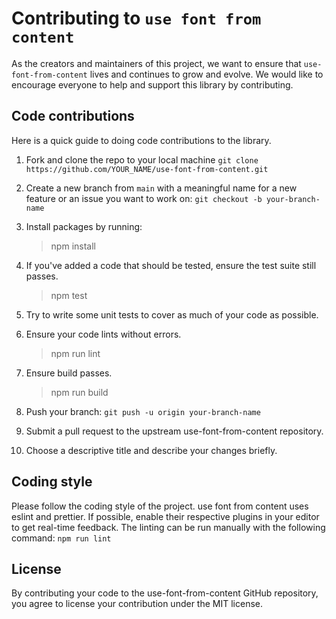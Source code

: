 # Contributing to `use font from content`

As the creators and maintainers of this project, we want to ensure that `use-font-from-content` lives and continues to grow and evolve. We would like to encourage everyone to help and support this library by contributing.

## Code contributions

Here is a quick guide to doing code contributions to the library.

1. Fork and clone the repo to your local machine `git clone https://github.com/YOUR_NAME/use-font-from-content.git`

2. Create a new branch from `main` with a meaningful name for a new feature or an issue you want to work on: `git checkout -b your-branch-name`

3. Install packages by running:

   > npm install

4. If you've added a code that should be tested, ensure the test suite still passes.

   > npm test

5. Try to write some unit tests to cover as much of your code as possible.

6. Ensure your code lints without errors.

   > npm run lint

7. Ensure build passes.

   > npm run build

8. Push your branch: `git push -u origin your-branch-name`

9. Submit a pull request to the upstream use-font-from-content repository.

10. Choose a descriptive title and describe your changes briefly.

## Coding style

Please follow the coding style of the project. use font from content uses eslint and prettier. If possible, enable their respective plugins in your editor to get real-time feedback. The linting can be run manually with the following command: `npm run lint`

## License

By contributing your code to the use-font-from-content GitHub repository, you agree to license your contribution under the MIT license.
